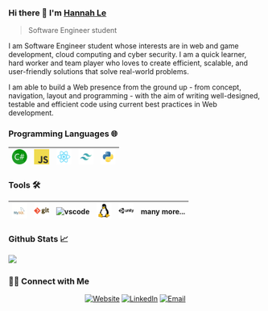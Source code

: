 ### Hi there 👋 I'm [Hannah Le](https://thuhale2210.github.io)
> Software Engineer student

<div>
<p>
I am Software Engineer student whose interests are in web and game development, cloud computing and cyber security. I am a quick learner, hard worker and team player who loves to create efficient, scalable, and user-friendly solutions that solve real-world problems.
  
I am able to build a Web presence from the ground up - from concept, navigation, layout and programming - with the aim of writing well-designed, testable and efficient code using current best practices in Web development.
</p>
</div>


### Programming Languages 🌐

| <img src="https://raw.githubusercontent.com/github/explore/80688e429a7d4ef2fca1e82350fe8e3517d3494d/topics/csharp/csharp.png" alt="csharp" width="30"> | <img src="https://raw.githubusercontent.com/github/explore/80688e429a7d4ef2fca1e82350fe8e3517d3494d/topics/javascript/javascript.png" alt="javascript" width="30"> |  <img src="https://raw.githubusercontent.com/github/explore/80688e429a7d4ef2fca1e82350fe8e3517d3494d/topics/react/react.png" alt="react" width="30"> | <img src="https://raw.githubusercontent.com/github/explore/80688e429a7d4ef2fca1e82350fe8e3517d3494d/topics/tailwind/tailwind.png" alt="tailwind" width="30"> | <img src="https://raw.githubusercontent.com/github/explore/80688e429a7d4ef2fca1e82350fe8e3517d3494d/topics/python/python.png" alt="python" width="30">
|---|---|---|---|---|
 

### Tools 🛠️

| <img src="https://raw.githubusercontent.com/github/explore/80688e429a7d4ef2fca1e82350fe8e3517d3494d/topics/mysql/mysql.png" alt="mysql" width="30"> | <img src="https://raw.githubusercontent.com/github/explore/80688e429a7d4ef2fca1e82350fe8e3517d3494d/topics/git/git.png" alt="Git" width="30"> | <img src="https://upload.wikimedia.org/wikipedia/commons/thumb/2/2d/Visual_Studio_Code_1.18_icon.svg/1200px-Visual_Studio_Code_1.18_icon.svg.png" alt="vscode" width="30"> | <img src="https://raw.githubusercontent.com/github/explore/80688e429a7d4ef2fca1e82350fe8e3517d3494d/topics/linux/linux.png" alt="Linux" width="30"> | <img src="https://raw.githubusercontent.com/github/explore/80688e429a7d4ef2fca1e82350fe8e3517d3494d/topics/unity/unity.png" alt="Unity" width="30"> |  many more...
|---|---|---|---|---|---|


### Github Stats 📈

<a href="https://github.com/AVS1508">
  <!-- <img height="180em" src="https://github-readme-stats.vercel.app/api?username=AVS1508&theme=buefy&show_icons=true" /> -->
  <img height="180em" src="https://github-readme-stats.vercel.app/api/top-langs/?username=thuhale2210&theme=buefy&layout=compact" />
</a>

<!--
### Github Stats

[![Hannah Le GitHub Stats](https://github-readme-stats.vercel.app/api?username=thuhale2210&show_icons=true&count_private=true)](https://github.com/thuhale2210)

### Github Repos

[![ReadMe Card](https://github-readme-stats.vercel.app/api/pin/?username=anandmainali&repo=PackageTemplate&show_owner=true)](https://github.com/anandmainali/PackageTemplate)
[![ReadMe Card](https://github-readme-stats.vercel.app/api/pin/?username=anandmainali&repo=Foods-Ecommerce&show_owner=true)](https://github.com/anandmainali/Foods-Ecommerce)
-->

<h3> 🤝🏻 Connect with Me </h3>

<p align="center">
<a href="https://www.thuhale2210.github.io" target="_blank"><img alt="Website" src="https://img.shields.io/badge/Website-www.thuhale2210.github.io-blue?style=flat&logo=google-chrome"></a>
<a href="https://www.linkedin.com/in/thuhale2210/" target="_blank"><img alt="LinkedIn" src="https://img.shields.io/badge/LinkedIn-@thuhale2210-blue?style=flat&logo=linkedin"></a>
<a href="mailto:thuhale2210@gmail.com"><img alt="Email" src="https://img.shields.io/badge/Email-thuhale2210@gmail.com-blue?style=flat&logo=gmail"></a>
</p>
